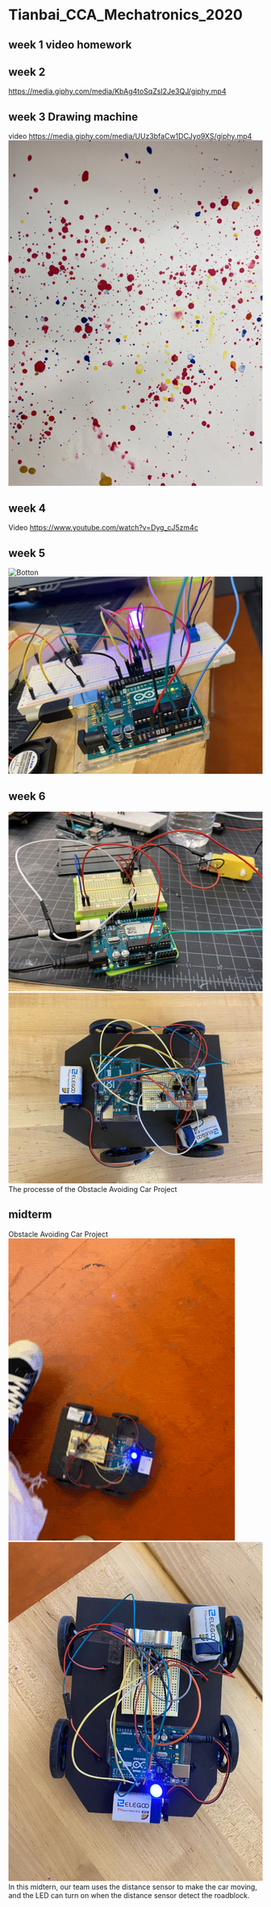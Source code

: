 # Tianbai_CCA_Mechatronics_2020
## week 1 video homework

## week 2 
https://media.giphy.com/media/KbAg4toSqZsI2Je3QJ/giphy.mp4
## week 3 Drawing machine
video https://media.giphy.com/media/UUz3bfaCw1DCJyo9XS/giphy.mp4
![Drawing](https://github.com/Tianbaidun0-0/Tianbai_CCA_Mechatronics_2020/blob/master/Drawing.png)
## week 4 
Video https://www.youtube.com/watch?v=Dyg_cJ5zm4c
## week 5
![Botton](https://github.com/Tianbaidun0-0/Tianbai_CCA_Mechatronics_2020/blob/master/buttonlightGIF.GIF)
![6](https://github.com/Tianbaidun0-0/Tianbai_CCA_Mechatronics_2020/blob/master/6.png)
## week 6
![666666](https://github.com/Tianbaidun0-0/Tianbai_CCA_Mechatronics_2020/blob/master/666666.png)
![7777777JPG](https://github.com/Tianbaidun0-0/Tianbai_CCA_Mechatronics_2020/blob/master/7777777JPG.JPG)
The processe of the Obstacle Avoiding Car Project
## midterm 
Obstacle Avoiding Car Project
![Car](https://github.com/Tianbaidun0-0/Tianbai_CCA_Mechatronics_2020/blob/master/Car.GIF)
![77](https://github.com/Tianbaidun0-0/Tianbai_CCA_Mechatronics_2020/blob/master/77.JPG)
In this midtern, our team uses the distance sensor to make the car moving, and the LED can turn on when the distance sensor detect the roadblock.
